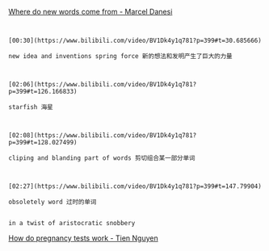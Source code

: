 [Where do new words come from - Marcel Danesi](https://www.bilibili.com/video/BV1Dk4y1q781?p=399)


```ad-note


[00:30](https://www.bilibili.com/video/BV1Dk4y1q781?p=399#t=30.685666)

new idea and inventions spring force 新的想法和发明产生了巨大的力量

```
```ad-note


[02:06](https://www.bilibili.com/video/BV1Dk4y1q781?p=399#t=126.166833)

starfish 海星

```

```ad-note


[02:08](https://www.bilibili.com/video/BV1Dk4y1q781?p=399#t=128.027499)

cliping and blanding part of words 剪切组合某一部分单词

```
```ad-note


[02:27](https://www.bilibili.com/video/BV1Dk4y1q781?p=399#t=147.79904)

obsoletely word 过时的单词

```

```ad-note

in a twist of aristocratic snobbery 

```

[How do pregnancy tests work - Tien Nguyen](https://www.bilibili.com/video/BV1Dk4y1q781?p=400)